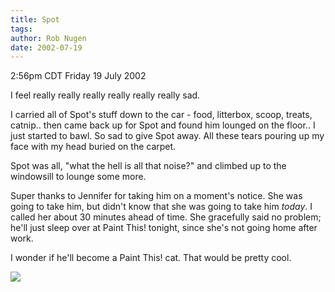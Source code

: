 ```yaml
---
title: Spot
tags: 
author: Rob Nugen
date: 2002-07-19
---
```


<p class=date>2:56pm CDT Friday 19 July 2002</p>

<p>I feel really really really really really really sad.</p>

<p>I carried all of Spot's stuff down to the car - food, litterbox,
scoop, treats, catnip..  then came back up for Spot and found him
lounged on the floor.. I just started to bawl.  So sad to give Spot
away.  All these tears pouring up my face with my head buried on the
carpet.</p>

<p>Spot was all, "what the hell is all that noise?" and climbed up to
the windowsill to lounge some more.</p>

<p>Super thanks to Jennifer for taking him on a moment's notice.  She
was going to take him, but didn't know that she was going to take him
<em>today</em>.  I called her about 30 minutes ahead of time.  She
gracefully said no problem; he'll just sleep over at Paint This!
tonight, since she's not going home after work.</p>

<p>I wonder if he'll become a Paint This! cat.  That would be pretty
cool.</p>

<p><img src="/images/rob/wL-ROB.gif"/></p>
